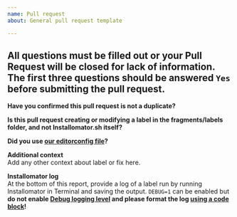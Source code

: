 ```yaml
---
name: Pull request
about: General pull request template

---
```


All questions must be filled out or your Pull Request will be closed for lack of information. The first three questions should be answered `Yes` before submitting the pull request.
---
**Have you confirmed this pull request is not a duplicate?**

**Is this pull request creating or modifying a label in the fragments/labels folder, and not Installomator.sh itself?**

**Did you use [our editorconfig file](https://github.com/Installomator/Installomator/wiki/Contributing-to-Installomator)?**

**Additional context**<br>Add any other context about label or fix here.

**Installomator log**<br>
At the bottom of this report, provide a log of a label run by running Installomator in Terminal and saving the output. `DEBUG=1` can be enabled but **do not enable [Debug logging level](https://github.com/Installomator/Installomator/wiki/Configuration-and-Variables#logging-level) and please format the log [using a code block](https://docs.github.com/en/get-started/writing-on-github/working-with-advanced-formatting/creating-and-highlighting-code-blocks#fenced-code-blocks)!**
